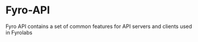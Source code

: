 # Fyro-API

Fyro API contains a set of common features for API servers and clients used in Fyrolabs
